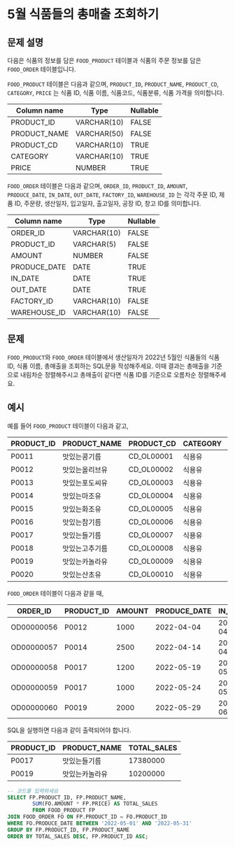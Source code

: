 # 5월 식품들의 총매출 조회하기

## 문제 설명

다음은 식품의 정보를 담은 `FOOD_PRODUCT` 테이블과 식품의 주문 정보를 담은 `FOOD_ORDER` 테이블입니다. 

`FOOD_PRODUCT` 테이블은 다음과 같으며, `PRODUCT_ID`, `PRODUCT_NAME`, `PRODUCT_CD`, `CATEGORY`, `PRICE` 는 식품 ID, 식품 이름, 식품코드, 식품분류, 식품 가격을 의미합니다.

| Column name | Type | Nullable |
| --- | --- | --- |
| PRODUCT_ID | VARCHAR(10) | FALSE |
| PRODUCT_NAME | VARCHAR(50) | FALSE |
| PRODUCT_CD | VARCHAR(10) | TRUE |
| CATEGORY | VARCHAR(10) | TRUE |
| PRICE | NUMBER | TRUE |

`FOOD_ORDER` 테이블은 다음과 같으며, `ORDER_ID`, `PRODUCT_ID`, `AMOUNT`, `PRODUCE_DATE`, `IN_DATE`, `OUT_DATE`, `FACTORY_ID`, `WAREHOUSE_ID` 는 각각 주문 ID, 제품 ID, 주문량, 생산일자, 입고일자, 출고일자, 공장 ID, 창고 ID를 의미합니다.

| Column name | Type | Nullable |
| --- | --- | --- |
| ORDER_ID | VARCHAR(10) | FALSE |
| PRODUCT_ID | VARCHAR(5) | FALSE |
| AMOUNT | NUMBER | FALSE |
| PRODUCE_DATE | DATE | TRUE |
| IN_DATE | DATE | TRUE |
| OUT_DATE | DATE | TRUE |
| FACTORY_ID | VARCHAR(10) | FALSE |
| WAREHOUSE_ID | VARCHAR(10) | FALSE |

## 문제

`FOOD_PRODUCT`와 `FOOD_ORDER` 테이블에서 생산일자가 2022년 5월인 식품들의 식품 ID, 식품 이름, 총매출을 조회하는 SQL문을 작성해주세요. 이때 결과는 총매출을 기준으로 내림차순 정렬해주시고 총매출이 같다면 식품 ID를 기준으로 오름차순 정렬해주세요.

## 예시

예를 들어 `FOOD_PRODUCT` 테이블이 다음과 같고,

| PRODUCT_ID | PRODUCT_NAME | PRODUCT_CD | CATEGORY | PRICE |
| ---------- | ----------- | ---------- | -------- | ----- |
| P0011 | 맛있는콩기름 | CD_OL00001 | 식용유 | 4880 |
| P0012 | 맛있는올리브유 | CD_OL00002 | 식용유 | 7200 |
| P0013 | 맛있는포도씨유 | CD_OL00003 | 식용유 | 5950 |
| P0014 | 맛있는마조유 | CD_OL00004 | 식용유 | 8950 |
| P0015 | 맛있는화조유 | CD_OL00005 | 식용유 | 8800 |
| P0016 | 맛있는참기름 | CD_OL00006 | 식용유 | 7100 |
| P0017 | 맛있는들기름 | CD_OL00007 | 식용유 | 7900 |
| P0018 | 맛있는고추기름 | CD_OL00008 | 식용유 | 6100 |
| P0019 | 맛있는카놀라유 | CD_OL00009 | 식용유 | 5100 |
| P0020 | 맛있는산초유 | CD_OL00010 | 식용유 | 6500 |

`FOOD_ORDER` 테이블이 다음과 같을 때,

| ORDER_ID    | PRODUCT_ID | AMOUNT | PRODUCE_DATE | IN_DATE     | OUT_DATE    | FACTORY_ID   | WAREHOUSE_ID |
| ----------- | ----------| -------| ------------ | -----------|  ----------- |  ----------- | ----------- |
| OD00000056 | P0012     | 1000   | 2022-04-04   | 2022-04-21 | 2022-04-25  | FT19980002 | WH0032      |
| OD00000057 | P0014     | 2500   | 2022-04-14   | 2022-04-27 | 2022-05-01  | FT19980002 | WH0033      |
| OD00000058 | P0017     | 1200   | 2022-05-19   | 2022-05-28 | 2022-05-28  | FT20070002 | WH0033      |
| OD00000059 | P0017     | 1000   | 2022-05-24   | 2022-05-30 | 2022-05-30  | FT20070002 | WH0038      |
| OD00000060 | P0019     | 2000   | 2022-05-29   | 2022-06-08 | 2022-06-08  | FT20070002 | WH0035      |

SQL을 실행하면 다음과 같이 출력되어야 합니다.

| PRODUCT_ID | PRODUCT_NAME | TOTAL_SALES |
| --- | --- | --- |
| P0017 | 맛있는들기름 | 17380000 |
| P0019 | 맛있는카놀라유 | 10200000 |

```SQL
-- 코드를 입력하세요
SELECT FP.PRODUCT_ID, FP.PRODUCT_NAME, 
        SUM(FO.AMOUNT * FP.PRICE) AS TOTAL_SALES 
        FROM FOOD_PRODUCT FP
JOIN FOOD_ORDER FO ON FP.PRODUCT_ID = FO.PRODUCT_ID
WHERE FO.PRODUCE_DATE BETWEEN '2022-05-01' AND '2022-05-31'
GROUP BY FP.PRODUCT_ID, FP.PRODUCT_NAME
ORDER BY TOTAL_SALES DESC, FP.PRODUCT_ID ASC;
```